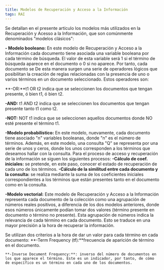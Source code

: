 ```yaml
---
title: Modelos de Recuperación y Acceso a la Información
tags: RAI
---
```


Se detallan en el presente artículo los modelos más utilizados en la Recuperación y Acesso a la Información, que son comúnmente denominados "modelos clásicos":

**- Modelo booleano:** En este modelo de Recuperación y Acceso a la Información cada documento tiene asociada una variable booleana por cada término de búsqueda. El valor de esta variable será 1 si el término de búsqueda aparece en el documento o 0 si no aparece. Por tanto, cada documento se De esta manera surgen una serie de operadores lógicos que posibilitan la creación de reglas relacionadas con la presencia de uno o varios términos en un documento seleccionado. Estos operadores son:

**-OR:**t1 OR t2 indica que se seleccionen los documentos que tengan presente, ó bien t1, ó bien t2.

**-AND:** t1 AND t2 indica que se seleccionen los documentos que tengan presente tanto t1 como t2.

**-NOT:** NOT t1 indica que se seleccionen aquellos documentos donde NO esté presente el término t1.

**-Modelo probabilístico:** En este modelo, nuevamente, cada documento tiene asociado "n" variables booleanas, donde "n" es el número de términos. Además, en este modelo, una consulta "Q" se representa por una serie de unos y ceros, donde los unos corresponden a los términos que deseamos hallar con la consulta. Para el proceso de acceso y recuperación de la información se siguen los siguientes procesos:
    **-Cálculo de coef. iniciales:** se pretende, en este paso, conocer el estado de recuperación de cada uno de los términos.
    **-Cálculo de la similitud entre cada documento y la consulta:** se realiza mediante la suma de los coeficientes iniciales correspondientes a los términos que están presentes tanto en el documento como en la consulta.

**-Modelo vectorial:** Este modelo de Recuperación y Acceso a la Información representa cada documento de la colección como una agrupación de números reales positivos, a diferencia de los dos modelos anteriores, donde esos números únicamente podían tomar dos valores (término presente en documento o término no presente). Esta agrupación de números indica la relevancia de cada término en cada documento. Esto se traduce en una mayor precisión a la hora de recuperar la información.

Se utilizan dos criterios a la hora de dar un valor para cada término en cada documento:
    **-Term Frequency (tf):**frecuencia de aparición de término en el documento.
    
    **-Inverse Document Frequency:**: inverso del número de documentos en los que aparece el término. Este es un indicador, por tanto, de cómo de específico es un término en cada uno de los documentos.

<!--more-->
